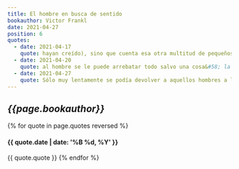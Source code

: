 ```yaml
---
title: El hombre en busca de sentido
bookauthor: Victor Frankl
date: 2021-04-27
position: 6
quotes:
  - date: 2021-04-17
    quote: hayan creído), sino que cuenta esa otra multitud de pequeños tormentos. En otras palabras, pretende dar respuesta a la siguiente pregunta&#58; ¿Cómo incidía la vida diaria de un campo de concentración en la mente del prisionero medio? Muchos de los sucesos que aquí se describen no tuvieron lugar en los grandes y famosos campos, sino en los más pequeños, que es donde se produjo la mayor experiencia del exterminio. Tampoco es un libro sobre el sufrimiento y la muerte de grandes héroes y mártires, ni sobre los preeminentes «capos» —prisioneros que actuaban como especie de administradores y tenían privilegios especiales— o los prisioneros de renombre. Es decir, no se refiere tanto a los sufrimientos de los poderosos, cuanto a los sacrificios, crucifixión y muerte de la gran legión de víctimas desconocidas y olvidadas, pues era a estos prisioneros normales y corrientes, que no llevaban ninguna marca distintiva en sus mangas, a quienes los «capos» realmente despreciaban. Mientras estos prisioneros comunes tenían muy poco o nada que llevarse a
  - date: 2021-04-20
    quote: al hombre se le puede arrebatar todo salvo una cosa&#58; la última de las libertades humanas —la elección de la actitud personal ante un conjunto de circunstancias— para decidir su propio camino.
  - date: 2021-04-27
    quote: Sólo muy lentamente se podía devolver a aquellos hombres a la verdad lisa y llana de que nadie tenía derecho a obrar mal, ni aun cuando a él le hubieran hecho daño.
---
```

## *{{page.bookauthor}}*

{% for quote in page.quotes reversed %}
#### {{ quote.date | date: '%B %d, %Y' }}
{{ quote.quote }}
{% endfor %}
